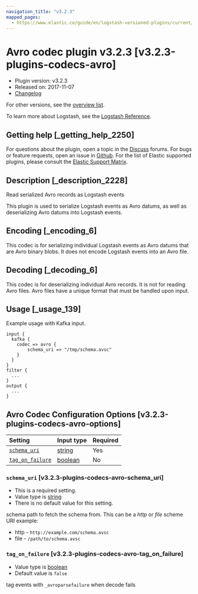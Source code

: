 ```yaml
---
navigation_title: "v3.2.3"
mapped_pages:
  - https://www.elastic.co/guide/en/logstash-versioned-plugins/current/v3.2.3-plugins-codecs-avro.html
---
```


# Avro codec plugin v3.2.3 [v3.2.3-plugins-codecs-avro]

* Plugin version: v3.2.3
* Released on: 2017-11-07
* [Changelog](https://github.com/logstash-plugins/logstash-codec-avro/blob/v3.2.3/CHANGELOG.md)

For other versions, see the [overview list](codec-avro-index.md).

To learn more about Logstash, see the [Logstash Reference](https://www.elastic.co/guide/en/logstash/current/index.html).

## Getting help [_getting_help_2250]

For questions about the plugin, open a topic in the [Discuss](http://discuss.elastic.co) forums. For bugs or feature requests, open an issue in [Github](https://github.com/logstash-plugins/logstash-codec-avro). For the list of Elastic supported plugins, please consult the [Elastic Support Matrix](https://www.elastic.co/support/matrix#matrix_logstash_plugins).

## Description [_description_2228]

Read serialized Avro records as Logstash events

This plugin is used to serialize Logstash events as Avro datums, as well as deserializing Avro datums into Logstash events.

## Encoding [_encoding_6]

This codec is for serializing individual Logstash events as Avro datums that are Avro binary blobs. It does not encode Logstash events into an Avro file.

## Decoding [_decoding_6]

This codec is for deserializing individual Avro records. It is not for reading Avro files. Avro files have a unique format that must be handled upon input.

## Usage [_usage_139]

Example usage with Kafka input.

```
input {
  kafka {
    codec => avro {
        schema_uri => "/tmp/schema.avsc"
    }
  }
}
filter {
  ...
}
output {
  ...
}
```

## Avro Codec Configuration Options [v3.2.3-plugins-codecs-avro-options]

| Setting | Input type | Required |
| :- | :- | :- |
| [`schema_uri`](v3-2-3-plugins-codecs-avro.md#v3.2.3-plugins-codecs-avro-schema_uri) | [string](/lsr/value-types.md#string) | Yes |
| [`tag_on_failure`](v3-2-3-plugins-codecs-avro.md#v3.2.3-plugins-codecs-avro-tag_on_failure) | [boolean](/lsr/value-types.md#boolean) | No |

### `schema_uri` [v3.2.3-plugins-codecs-avro-schema_uri]

* This is a required setting.
* Value type is [string](/lsr/value-types.md#string)
* There is no default value for this setting.

schema path to fetch the schema from. This can be a *http* or *file* scheme URI example:

* http - `http://example.com/schema.avsc`
* file - `/path/to/schema.avsc`

### `tag_on_failure` [v3.2.3-plugins-codecs-avro-tag_on_failure]

* Value type is [boolean](/lsr/value-types.md#boolean)
* Default value is `false`

tag events with `_avroparsefailure` when decode fails
